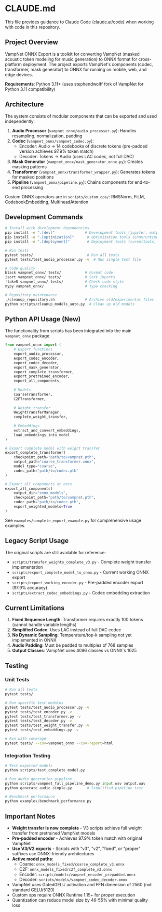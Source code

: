 # CLAUDE.md

This file provides guidance to Claude Code (claude.ai/code) when working with code in this repository.

## Project Overview

VampNet ONNX Export is a toolkit for converting VampNet (masked acoustic token modeling for music generation) to ONNX format for cross-platform deployment. The project exports VampNet's components (codec, transformer, mask generator) to ONNX for running on mobile, web, and edge devices.

**Requirements**: Python 3.11+ (uses stephendwolff fork of VampNet for Python 3.11 compatibility)

## Architecture

The system consists of modular components that can be exported and used independently:

1. **Audio Processor** (`vampnet_onnx/audio_processor.py`): Handles resampling, normalization, padding
2. **Codec** (`vampnet_onnx/vampnet_codec.py`): 
   - Encoder: Audio → 14 codebooks of discrete tokens (pre-padded version achieves 97.9% token match)
   - Decoder: Tokens → Audio (uses LAC codec, not full DAC)
3. **Mask Generator** (`vampnet_onnx/mask_generator_onnx.py`): Creates masking patterns
4. **Transformer** (`vampnet_onnx/transformer_wrapper.py`): Generates tokens for masked positions
5. **Pipeline** (`vampnet_onnx/pipeline.py`): Chains components for end-to-end processing

Custom ONNX operators are in `scripts/custom_ops/`: RMSNorm, FiLM, CodebookEmbedding, MultiheadAttention

## Development Commands

```bash
# Install with development dependencies
pip install -e ".[dev]"              # Development tools (jupyter, matplotlib)
pip install -e ".[optimization]"      # Optimization tools (onnxruntime-tools, pillow)
pip install -e ".[deployment]"        # Deployment tools (coremltools, tensorflow, onnx-tf)

# Run tests
pytest tests/                         # Run all tests
pytest tests/test_audio_processor.py -v  # Run single test file

# Code quality
black vampnet_onnx/ tests/           # Format code
isort vampnet_onnx/ tests/           # Sort imports
flake8 vampnet_onnx/ tests/          # Check code style
mypy vampnet_onnx/                   # Type checking

# Repository maintenance
./cleanup_repository.sh              # Archive old/experimental files
python scripts/cleanup_models_auto.py  # Clean up old models
```

## Python API Usage (New)

The functionality from scripts has been integrated into the main `vampnet_onnx` package:

```python
from vampnet_onnx import (
    # Export functions
    export_audio_processor,
    export_codec_encoder,
    export_codec_decoder,
    export_mask_generator,
    export_complete_transformer,
    export_pretrained_encoder,
    export_all_components,
    
    # Models
    CoarseTransformer,
    C2FTransformer,
    
    # Weight transfer
    WeightTransferManager,
    complete_weight_transfer,
    
    # Embeddings
    extract_and_convert_embeddings,
    load_embeddings_into_model
)

# Export complete model with weight transfer
export_complete_transformer(
    checkpoint_path="path/to/vampnet.pth",
    output_path="coarse_transformer.onnx",
    model_type="coarse",
    codec_path="path/to/codec.pth"
)

# Export all components at once
export_all_components(
    output_dir="onnx_models",
    checkpoint_path="path/to/vampnet.pth",
    codec_path="path/to/codec.pth",
    export_weighted_models=True
)
```

See `examples/complete_export_example.py` for comprehensive usage examples.

## Legacy Script Usage

The original scripts are still available for reference:

- `scripts/transfer_weights_complete_v3.py` - Complete weight transfer implementation
- `scripts/export_complete_model_to_onnx.py` - Current working ONNX export
- `scripts/export_working_encoder.py` - Pre-padded encoder export (97.9% accuracy)
- `scripts/extract_codec_embeddings.py` - Codec embedding extraction

## Current Limitations

1. **Fixed Sequence Length**: Transformer requires exactly 100 tokens (cannot handle variable lengths)
2. **Simplified Codec**: Uses LAC instead of full DAC codec
3. **No Dynamic Sampling**: Temperature/top-k sampling not yet implemented in ONNX
4. **Audio Padding**: Must be padded to multiples of 768 samples
5. **Output Classes**: VampNet uses 4096 classes vs ONNX's 1025

## Testing

### Unit Tests
```bash
# Run all tests
pytest tests/

# Run specific test modules
pytest tests/test_audio_processor.py -v
pytest tests/test_encoder.py -v
pytest tests/test_transformer.py -v
pytest tests/test_decoder.py -v
pytest tests/test_weight_transfer.py -v
pytest tests/test_embeddings.py -v

# Run with coverage
pytest tests/ --cov=vampnet_onnx --cov-report=html
```

### Integration Testing
```python
# Test exported models
python scripts/test_complete_model.py

# Run audio generation pipeline
python scripts/vampnet_full_pipeline_demo.py input.wav output.wav
python generate_audio_simple.py       # Simplified pipeline test

# Benchmark performance
python examples/benchmark_performance.py
```

## Important Notes

- **Weight transfer is now complete** - V3 scripts achieve full weight transfer from pretrained VampNet models
- **Pre-padded encoder** - Achieves 97.9% token match with original VampNet
- **Use V3/V2 exports** - Scripts with "v3", "v2", "fixed", or "proper" suffixes use ONNX-friendly architectures
- **Active model paths**:
  - Coarse: `onnx_models_fixed/coarse_complete_v3.onnx`
  - C2F: `onnx_models_fixed/c2f_complete_v3.onnx`
  - Encoder: `scripts/models/vampnet_encoder_prepadded.onnx`
  - Decoder: `scripts/models/vampnet_codec_decoder.onnx`
- VampNet uses GatedGELU activation and FFN dimension of 2560 (not standard GELU/5120)
- Custom ops require ONNX Runtime 1.15+ for proper execution
- Quantization can reduce model size by 46-55% with minimal quality loss